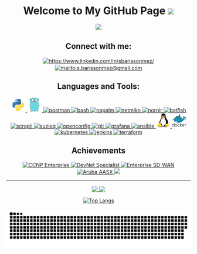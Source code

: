 <h1 align="center">
 Welcome to My GitHub Page
 <img src="https://media.giphy.com/media/hvRJCLFzcasrR4ia7z/giphy.gif" width="28">
</h1>

<div align="center">
  <img src="https://readme-typing-svg.herokuapp.com?font=Fira&color=%2336BCF7&size=30&lines=My+name+is+Baris+Sonmez;I+am+NetDevOps+Engineer&font=Fira%20Code&center=true&width=440&height=45&color=%2336BCF7Center=true&size=30">
</div>
 

<h2 align="center">Connect with me:</h2>
<div align="center">
 <a href="https://www.linkedin.com/in/sbarissonmez/" target="blank"> <img align="center" src="https://raw.githubusercontent.com/rahuldkjain/github-profile-readme-generator/master/src/images/icons/Social/linked-in-alt.svg" alt="https://www.linkedin.com/in/sbarissonmez/" height="30" width="40" />
 </a>
 <a href="mailto:s.barissonmez@gmail.com" target="blank"><img align="center" src="https://cdn.worldvectorlogo.com/logos/official-gmail-icon-2020-.svg" alt="mailto:s.barissonmez@gmail.com" height="30" width="40" />
 </a>
</div>
<h2 align="center">Languages and Tools:</h2>
<div align="center">
<a href="https://www.python.org" target="_blank" rel="noreferrer" >
  <img src="https://raw.githubusercontent.com/devicons/devicon/master/icons/python/python-original.svg" alt="python" width="40" height="40" style="max-width:100%;"/>
</a>
<a href="https://golang.org" target="_blank" rel="noreferrer"> 
  <img src="https://raw.githubusercontent.com/devicons/devicon/master/icons/go/go-original.svg" alt="go" width="40" height="40" style="max-width:100%;"/>
 </a>
<a href="https://postman.com" rel="nofollow">
  <img src="https://camo.githubusercontent.com/93b32389bf746009ca2370de7fe06c3b5146f4c99d99df65994f9ced0ba41685/68747470733a2f2f7777772e766563746f726c6f676f2e7a6f6e652f6c6f676f732f676574706f73746d616e2f676574706f73746d616e2d69636f6e2e737667" alt="postman" width="40" height="40" style="max-width:100%;"/>
</a>
<a href="https://www.gnu.org/software/bash/" target="_blank" rel="noreferrer"> 
  <img src="https://e7.pngegg.com/pngimages/48/567/png-clipart-bash-shell-script-command-line-interface-z-shell-shell-rectangle-logo-thumbnail.png" alt="bash" width="40" height="40" style="max-width:100%;"/> 
 </a>
</a>
<a href="https://napalm.readthedocs.io" rel="nofollow"> 
  <img src="https://avatars.githubusercontent.com/u/16415577?s=280&v=4" alt="napalm" width="40" height="40" style="max-width:100%;"/> 
 </a>
<a href="https://ktbyers.github.io/netmiko/docs/netmiko/index.html" rel="nofollow"> 
  <img src="https://user-images.githubusercontent.com/13288840/177058960-1d8e6e4a-66b6-4554-a022-53951e309213.png" alt="netmiko" width="40" height="40" style="max-width:100%;"/> 

<a href="https://nornir.readthedocs.io" rel="nofollow">
  <img src="https://nornir.readthedocs.io/en/latest/_images/nornir_logo_02.jpg" alt="nornir" width="40" height="40" style="max-width:100%;"/> 
</a>
<a href="https://www.batfish.org/" rel="nofollow"> 
  <img src="https://www.batfish.org/assets/favicon/favicon.ico" alt="batfish" width="40" height="40" style="max-width:100%;"/> 
</a>
<a href="https://carlmontanari.github.io/scrapli/" rel="nofollow"> 
  <img src="https://www.packetcoders.io/content/images/2021/07/scrapli.svg" alt="scrapli" width="40" height="40" style="max-width:100%;"/> 
</a>
<a href="https://suzieq.readthedocs.io" rel="nofollow"> 
  <img src="https://repository-images.githubusercontent.com/232338630/806d3a80-fa93-11ea-88b8-8d5e4cb02a6a" alt="suzieq" width="40" height="40" style="max-width:100%;"/> 
</a>
<!--
 <a href="https://docs.pytest.org/en/7.1.x/" rel="nofollow"> 
  <img src="https://docs.pytest.org/en/7.1.x/_static/pytest_logo_curves.svg" alt="pytest" width="40" height="40" style="max-width:100%;"/> 
 </a>
--> 
<a href="https://www.openconfig.net/" rel="nofollow"> 
  <img src="https://www.openconfig.net/img/oc-logo-accent.svg" alt="openconfig" width="40" height="40" style="max-width:100%;"/> 
</a>
<a href="https://git-scm.com/" target="_blank" rel="noreferrer">
  <img src="https://www.vectorlogo.zone/logos/git-scm/git-scm-icon.svg" alt="git" width="40" height="40" style="max-width:100%;"/>
</a>
<a href="https://grafana.com" target="_blank" rel="noreferrer">
  <img src="https://www.vectorlogo.zone/logos/grafana/grafana-icon.svg" alt="grafana" width="40" height="40" style="max-width:100%;"/>
</a>
<a href="https://www.ansible.com/" rel="nofollow"> 
  <img src="https://user-images.githubusercontent.com/13288840/177060536-190fedef-39fe-4b99-9aed-188ca4471bac.png" alt="ansible" width="40" height="40" style="max-width:100%;"/> 
</a>
<!--
 <a href="https://www.redhat.com/en/technologies/linux-platforms/enterprise-linux" rel="nofollow">
  <img src="https://raw.githubusercontent.com/devicons/devicon/master/icons/redhat/redhat-original.svg" alt="redhat" width="40" height="40" style="max-width:100%;"> 
 </a>
 -->
 <a href="https://www.linux.org/" target="_blank" rel="noreferrer">
  <img src="https://raw.githubusercontent.com/devicons/devicon/master/icons/linux/linux-original.svg" alt="linux" width="40" height="40" style="max-width:100%;"/>
</a>
<a href="https://www.docker.com/" target="_blank" rel="noreferrer">
  <img src="https://raw.githubusercontent.com/devicons/devicon/master/icons/docker/docker-original-wordmark.svg" alt="docker" width="40" height="40" style="max-width:100%;"/>
</a>
<a href="https://kubernetes.io/" target="_blank" rel="noreferrer">
  <img src="https://user-images.githubusercontent.com/13288840/177059841-71acd10f-0098-47ab-b950-eb730de8255f.png" alt="kubernetes" width="40" height="40" style="max-width:100%;"/>
</a>
<!--
 <a href="https://www.vagrantup.com/" target="_blank" rel="noreferrer">
  <img src="https://user-images.githubusercontent.com/13288840/177060276-1971da54-29b2-471c-a80d-d963ddebf381.png" alt="vagrant" width="40" height="40" style="max-width:100%;"/>
 </a>
 <a href="https://www.gremlin.com/" target="_blank" rel="noreferrer">
  <img src="https://user-images.githubusercontent.com/13288840/177060260-d154153c-796f-4ae9-a341-e2c3a71357ee.png" alt="gremlin" width="40" height="40" style="max-width:100%;"/>
 </a>
<a href="https://about.gitlab.com/" rel="nofollow"> 
  <img src="https://cdn.worldvectorlogo.com/logos/gitlab.svg" alt="gitlab" width="40" height="40" style="max-width:100%;"/> 
</a>
-->
<a href="https://www.jenkins.io" target="_blank" rel="noreferrer">
  <img src="https://www.vectorlogo.zone/logos/jenkins/jenkins-icon.svg" alt="jenkins" width="40" height="40" style="max-width:100%;"/>
</a>
<a href="https://www.terraform.io/" target="_blank" rel="noreferrer">
  <img src="https://user-images.githubusercontent.com/13288840/177059919-11874bd2-5a22-45f4-821b-999d11a4892b.png" alt="terraform" width="40" height="40" style="max-width:100%;"/>
</a>
<!--
 <a href="https://www.chef.io/" target="_blank" rel="noreferrer">
  <img src="https://user-images.githubusercontent.com/13288840/177060022-84cce608-3d9c-4fd8-bba1-3a7b2c0848c4.png" alt="chef" width="40" height="40" style="max-width:100%;"/>
 </a>
 <a href="https://puppet.com/" target="_blank" rel="noreferrer">
  <img src="https://user-images.githubusercontent.com/13288840/177060099-7695889b-40b2-4eeb-8121-4379da967287.png" alt="puppet" width="40" height="40" style="max-width:100%;"/>
 </a>
 <a href="https://www.atlassian.com/software/bamboo" target="_blank" rel="noreferrer">
  <img src="https://user-images.githubusercontent.com/13288840/177060635-6ad2c147-e3c1-47bc-a782-98d4d45090f2.png" alt="bamboo" width="40" height="40" style="max-width:100%;"/>
 </a>
 <a href="https://bitbucket.org/" target="_blank" rel="noreferrer">
  <img src="https://user-images.githubusercontent.com/13288840/177060697-16212965-984c-46f0-b538-f57d8df2dec6.png" alt="bitbucket" width="40" height="40" style="max-width:100%;"/>
 </a>
 <a href="https://octopus.com/" target="_blank" rel="noreferrer">
  <img src="https://user-images.githubusercontent.com/13288840/177060812-94cf26cb-d9b5-435d-8074-8e46cdd2111d.png" alt="octopus" width="40" height="40" style="max-width:100%;"/>
 </a>
 <a href="https://saltproject.io/" target="_blank" rel="noreferrer">
  <img src="https://user-images.githubusercontent.com/13288840/177060515-d7874ada-aecf-4ced-8594-091fb37e97eb.png" alt="saltstack" width="40" height="40" style="max-width:100%;"/>
 </a>
 <a href="https://www.nagios.org/" target="_blank" rel="noreferrer">
  <img src="https://user-images.githubusercontent.com/13288840/177060761-1d665d34-f8d6-420f-8d0c-f020cbca8777.png" alt="nagios" width="40" height="40" style="max-width:100%;"/>
 </a>
 <a href="https://www.servicenow.com/" target="_blank" rel="noreferrer">
  <img src="https://user-images.githubusercontent.com/13288840/177060476-77c22660-15a6-4455-bec8-56cfef774593.png" alt="servicenow" width="40" height="40" style="max-width:100%;"/>
 </a>
-->
</div>


<h2 align="center">Achievements</h2>
<div align="center">
 <a href="https://www.credly.com/badges/cd644a1e-1ddd-4125-99cd-2ed4fcfb8f1f/public_url" target="_blank" rel="noreferrer">
  <img src="https://images.credly.com/size/680x680/images/07f70c56-f067-458e-bbe5-736f055f0cce/CCNP_Enterprise_large.png" alt="CCNP Enterprise" width="150"/>
 </a>
 <a href="https://www.credly.com/badges/f68cdb78-aa23-4759-bc1c-52473150598d/public_url" target="_blank" rel="noreferrer">
  <img src="https://images.credly.com/size/680x680/images/2f571cea-d149-418c-b01e-c7e51b6ef061/Cisco_DevNetSpecialist.png" alt="DevNet Specialist" width="150"/>
 </a>
 <a href="https://www.credly.com/badges/019c37a2-f99a-451c-8127-31bf4eb3ed82/public_url" target="_blank" rel="noreferrer">
  <img src="https://user-images.githubusercontent.com/13288840/177061760-56370d5c-3b1b-4872-befa-409c33047f44.png" alt="Enterprise SD-WAN" width="150"/>
 </a>
 <a href="https://www.credly.com/badges/450dc86c-d19e-4874-b74e-41174e246aca/public_url" target="_blank" rel="noreferrer">
  <img src="https://images.credly.com/size/680x680/images/47c077de-cb53-4163-9440-4dc51b15d5e9/image.png" alt="Aruba AASX" width="150"/>
 </a>
<!-- 
 <a href="https://www.credly.com/badges/d991a240-69e5-48cf-babd-fcc80bed1467/public_url" target="_blank" rel="noreferrer">
  <img src="https://images.credly.com/size/680x680/images/e70e8fe5-86bd-4040-bf56-fda0e39f21a6/image.png" width="150"/>
 </a>
-->
 <a href="https://learn.arista.com/blocks/course_linkedincert/verifycert.php?AN15863157" target="_blank" rel="noreferrer">
  <img src="https://user-images.githubusercontent.com/13288840/177061951-f0cd1fa9-06c8-439d-a540-339f1d9be9ac.png" width="150"/>
 </a>
<!--
 <a href="https://certificates.infoblox.com/35200748-308a-4cf3-8b28-f5b9588e3849#gs.4odkgf" target="_blank" rel="noreferrer">
  <img src="https://templates.images.credential.net/16324787241572959715944619148545.png" width="150"/>
 </a>
 <a href="https://certificates.infoblox.com/c5e6455f-5631-49b1-b9b4-93ce4ed54fab" target="_blank" rel="noreferrer">
  <img src="https://templates.images.credential.net/16324787613378858785456818705712.png" width="150"/>
 </a>
 <a href="https://certificates.infoblox.com/5ac4c4f1-2077-4a7c-bafb-8a548baf5658" target="_blank" rel="noreferrer">
  <img src="https://templates.images.credential.net/16324787854395002295023992005185.png" width="150"/>
 </a>
 <a href="https://www.scrumstudy.com/certification/verify?type=SFC&number=921488" target="_blank" rel="noreferrer">
  <img src="https://user-images.githubusercontent.com/13288840/177019981-324db4da-ecec-47e9-8e44-d31558f37959.png" width="150"/>
 </a>
 <a href="http://81cd1176253f3f59d435-ac22991740ab4ff17e21daf2ed577041.r77.cf1.rackcdn.com/Certificate/SixSigmaYellowBelt-BarisSonmez-853857.pdf" target="_blank" rel="noreferrer">
  <img src="https://user-images.githubusercontent.com/13288840/177062376-2b0c0f98-504c-48a2-adb0-91e7f9ed4307.png" width="150"/>
 </a>
  <a href="https://www.credly.com/badges/4362efec-3355-49c4-9ad4-2de941235e1f/public_url" target="_blank" rel="noreferrer">
  <img src="https://images.credly.com/size/680x680/images/2700b813-82b8-4232-9b36-5dcd5cd24584/Badges_v8-08_Co-Creator.png" width="150"/>
 </a>
  <a href="https://www.credly.com/badges/03f9dc5d-3c9a-4ad4-936a-4a00058ddd18/public_url" target="_blank" rel="noreferrer">
  <img src="https://images.credly.com/size/680x680/images/bc08972c-3c7d-4b99-82a0-c94bcca36674/Badges_v8-07_Practitioner.png" width="150"/>
 </a>
  <a href="https://www.credly.com/badges/1afdfd94-8c87-47ab-8617-895e21e93d40/public_url" target="_blank" rel="noreferrer">
  <img src="https://images.credly.com/size/680x680/images/09f644d1-eed2-4279-bc49-1e26cddc9d3d/Team_Essentials.png" width="150"/>
 </a>
-->
</div>

<!--Statistics-->
<hr>
<div align="center">
 <div align="center">
<!--
[![Baris's GitHub stats](https://github-readme-stats.vercel.app/api?username=sbarissonmez&count_private=true&include_all_commits=true&border_color=black)](https://github.com/anuraghazra/github-readme-stats)  

<!--
[![Top Langs](https://github-readme-stats.vercel.app/api/top-langs/?username=sbarissonmez&border_color=black)](https://github.com/anuraghazra/github-readme-stats)  
-->

<div align="center">
  <a href="https://github.com/sbarissonmez/github-profile-views-counter">
   <img align="center" src="https://komarev.com/ghpvc/?username=sbarissonmez&style=flat&label=Profile+Views">
  </a>
  <a href="https://github.com/sbarissonmez?tab=followers">
    <img align="center"  src="https://img.shields.io/github/followers/sbarissonmez?style=flat">
  </a>

[![Top Langs](https://github-readme-stats.vercel.app/api/top-langs/?username=sbarissonmez&layout=compact&border_color=black)](https://github.com/anuraghazra/github-readme-stats)
</div>
<!--
[![visitor badge](https://visitor-badge.glitch.me/badge?page_id=sbarissonmez.visitor-badge)](https://github.com/jwenjian/visitor-badge)
-->
<!--
  <a href="https://github.com/sbarissonmez/github-profile-views-counter">
   <img align="center" src="https://komarev.com/ghpvc/?username=sbarissonmez&style=flat">
  </a>
  <a href="https://github.com/sbarissonmez?tab=followers">
    <img align="center"  src="https://img.shields.io/github/followers/sbarissonmez?style=flat">
  </a>
 </div>
-->
<!--
 <div>
  <img align="center" src="https://github-readme-stats.vercel.app/api?username=sbarissonmez&show_icons=true&theme=radical" />
  <a href="https://git.io/streak-stats">
  -->
   <!--
   <img align="center" src="https://github-readme-stats.vercel.app/api/top-langs/?username=sbarissonmez&layout=compact&border_color=black" />
  </a>
 </div>
-->
 
 <div  align="center"> <img src="https://github.com/sbarissonmez/sbarissonmez/blob/output/github-contribution-grid-snake.svg" /></div>
